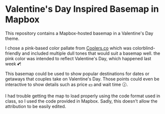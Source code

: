 # Valentine's Day Inspired Basemap in Mapbox

This repository contains a Mapbox-hosted basemap in a Valentine's Day theme.

I chose a pink-based color pallate from [Coolers.co](https://coolors.co/f1e4e8-e2dcde-ceb1be-b97375-2d2d34) which was colorblind-friendly and included multiple dull tones that would suit a basemap well. the pink color was intended to reflect Valentine's Day, which happened last week :two_hearts:!

This basemap could be used to show popular destinations for dates or getaways that couples take on Valentine's Day. Those points could even be interactive to show details such as price :dollar: and wait time :clock130:.

I had trouble getting the map to load properly using the code format used in class, so I used the code provided in Mapbox. Sadly, this doesn't allow the attribution to be easily edited.
